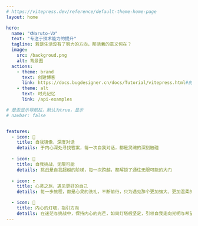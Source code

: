 ```yaml
---
# https://vitepress.dev/reference/default-theme-home-page
layout: home

hero:
  name: "《Naruto-V》"
  text: "专注于技术能力的提升"
  tagline: 若是生活没有了努力的方向，那活着的意义何在？
  image: 
    src: /backgroud.png
    alt: 背景图
  actions:
    - theme: brand
      text: 创建博客
      link: https://docs.bugdesigner.cn/docs/Tutorial/vitepress.html#前言
    - theme: alt
      text: 时光记忆
      link: /api-examples

# 是否显示导航栏，默认为true，显示
# navbar: false


features:
  - icon: 💯
    title: 自我镜像，深度对话
    details: 于内心深处寻找答案，每一次自我对话，都是灵魂的深刻触碰
    
  - icon: 👊
    title: 自我挑战，无限可能
    details: 挑战是自我超越的阶梯，每一次跨越，都解锁了通往无限可能的大门
    
  - icon: ❣
    title: 心灵之旅，遇见更好的自己
    details: 每一步旅程，都是心灵的洗礼，不断前行，只为遇见那个更加强大、更加温柔的自己

  - icon: 🚀
    title: 内心的灯塔，指引方向
    details: 在迷茫与挑战中，保持内心的光芒，如同灯塔般坚定，引领自我走向光明与希望
---
```


